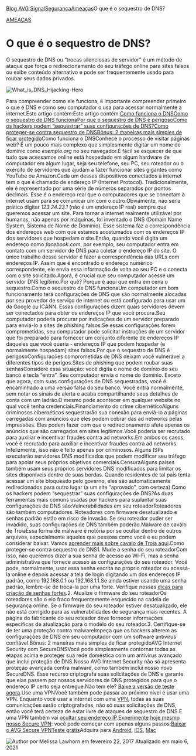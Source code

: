 [Blog AVG Signal](https://www.avg.com/pt/signal)[Segurança](https://www.avg.com/pt/signal/topic/signal-security)[Ameaças](https://www.avg.com/pt/signal/topic/threats)O que é o sequestro de DNS?



[ AMEAÇAS ](https://www.avg.com/pt/signal/topic/threats)

# O que é o sequestro de DNS?

O sequestro de DNS ou “trocas silenciosas de servidor” é um método de ataque que força o redirecionamento do seu tráfego online para sites falsos ou exibe conteúdo alternativo e pode ser frequentemente usado para roubar seus dados privados.  



![What_is_DNS_Hijacking-Hero](https://signal.avg.com/hubfs/Blog_Content/Avg/Signal/AVG%20Signal%20Images/What%20is%20DNS%20Hijacking/What_is_DNS_Hijacking-Hero.jpg)









Para compreender como ele funciona, é importante compreender primeiro o que é DNS e como seu computador o usa para acessar normalmente a internet.Este artigo contém:Este artigo contém:[Como funciona o DNS](https://www.avg.com/pt/signal/what-is-dns-hijacking#topic-1)[Como o sequestro de DNS funciona](https://www.avg.com/pt/signal/what-is-dns-hijacking#topic-2)[Por que o sequestro de DNS é perigoso](https://www.avg.com/pt/signal/what-is-dns-hijacking#topic-3)[Como os hackers podem “sequestrar” suas configurações de DNS?](https://www.avg.com/pt/signal/what-is-dns-hijacking#topic-4)[Como proteger-se contra sequestro de DNS](https://www.avg.com/pt/signal/what-is-dns-hijacking#topic-5)[Bônus: 2 maneiras mais simples de ficar protegido](https://www.avg.com/pt/signal/what-is-dns-hijacking#topic-6)Como funciona o DNSConhece o processo de visitar páginas web? É um pouco mais complexo que simplesmente digitar um nome de domínio como *exemplo.org* no seu navegador.É fácil se esquecer de que tudo que acessamos online está hospedado em algum hardware de computador em algum lugar, seja seu telefone, seu PC, seu roteador ou o exército de servidores que ajudam a fazer funcionar sites gigantes como YouTube ou Amazon.Cada um desses dispositivos conectados à internet tem o que é chamado de endereço IP (Internet Protocol). Tradicionalmente, ele é representado por uma série de números separados por pontos decimais. Esse é o endereço real que o computadores que se conectam à internet usam para se comunicar um com o outro.Obviamente, não seria prático digitar *123.24.23.1* (não é um endereço IP real) sempre que queremos acessar um site. Para tornar a internet realmente utilizável por humanos, não apenas por máquinas, foi inventado o DNS (Domain Name System, Sistema de Nome de Domínio). Esse sistema faz a correspondência dos endereços web com que estamos acostumados com os endereços IP dos servidores que hospedam o site.Então, quando você digita um endereço como *facebook.com*, por exemplo, seu computador entra em contato com um servidor de DNS para coletar o endereço IP do site. O único trabalho desse servidor é fazer a correspondência das URLs com endereços IP. Assim que é encontrado o endereço numérico correspondente, ele envia essa informação de volta ao seu PC e o conecta com o site solicitado.Agora, é crucial que seu computador acesse um servidor DNS legítimo.Por quê? Porque é aqui que entra em cena o sequestro.Como o sequestro de DNS funcionaUm computador em bom funcionamento terá configurações de DNS que são normalmente alocadas por seu provedor de serviço de internet ou está configurado para usar um da Google ou ICANN. Essas configurações dizem quais servidores devem ser conectados para obter os endereços IP que você procura.Seu computador poderia procurar por indicações de um servidor preparado para enviá-lo a sites de phishing falsos.Se essas configurações forem comprometidas, seu computador pode solicitar instruções de um servidor que foi preparado para fornecer um conjunto diferente de endereços IP daqueles que você queria - endereços IP que podem hospedar (e normalmente hospedam) sites falsos.Por que o sequestro de DNS é perigosoConfigurações comprometidas de DNS deixam você vulnerável a diferentes tipos de perigos.Sites de phishing que podem roubar suas senhasConsidere essa situação: você digita o nome de domínio do seu banco e tecla “entra”. Seu computador envia o nome do domínio. Exceto que agora, com suas configurações de DNS sequestradas, você é encaminhado a uma versão falsa do seu banco. Você entra normalmente, sem notar os sinais de alerta e acaba compartilhando seus detalhes de conta com um ladrão.O mesmo pode acontecer em qualquer website no qual você tenha credenciais.Financiamento do crime cibernéticoAlguns criminosos cibernéticos sequestrarão sua conexão para enviá-lo a páginas carregadas com anúncios que eles podem cobrar das ad networks pelas impressões. Eles podem fazer com que o redirecionamento afete apenas os anúncios que são carregados em sites legítimos.Você poderia ser recrutado para auxiliar e incentivar fraudes contra ad networks.Em ambos os casos, você é recrutado para auxiliar e incentivar fraudes contra ad networks.  Infelizmente, isso não é feito apenas por criminosos. Alguns ISPs executarão servidores DNS modificados que podem modificar seu tráfego para apoiar seus próprios objetivos comerciais.CensuraAlguns países também usam seus próprios servidores DNS modificados para limitar os sites disponíveis dentro de suas bordas. Quando residentes de tal país tenta acessar um site bloqueado pelo governo, eles são automaticamente redirecionados para outro lugar (a um site “aprovado”, com certeza).Como os hackers podem “sequestrar” suas configurações de DNS?As duas ferramentas mais comuns usadas por hackers para suplantar suas configurações de DNS são:Vulnerabilidades em seu roteadorRoteadores são também computadores. Roteadores com firmware desatualizado e senhas padrão estão em risco de invasão. Se seu roteador puder ser invadido, suas configurações de DNS também poderão.Malware de cavalo de TroiaEssa forma de malware é notória por se ocultar dentro de outros arquivos, especialmente aqueles que pessoas como você e eu podem considerar baixar. Vamos [aprender mais sobre cavalo de Troia aqui](https://signal/what-is-a-trojan).Como proteger-se contra sequestro de DNS1. Mude a senha do seu roteadorCom isso, não queremos dizer a sua senha de acesso ao Wi-Fi, mas a senha administrativa que fornece acesso às configurações do seu roteador. Você pode, normalmente, usar essa senha escrita no próprio roteador ou acessá-la online e depois acessar a tela de login digitando um dos endereços IP padrão, como 192.168.0.1 ou 192.168.1.1.Se ainda estiver usando uma senha padrão, lembre-se de trocá-la por uma forte. Verifique nossas [dicas para criação de senhas fortes](https://signal/your-password-sucks).2. Atualize o firmware do seu roteadorOs roteadores são o elo fraco frequentemente esquecido na cadeia de segurança online. Se o firmware do seu roteador estiver desatualizado, ele não está corrigido para as vulnerabilidades de segurança mais recentes. A página do fabricante do seu roteador deve fornecer informações específicas de atualização para o modelo do seu roteador.3. Certifique-se de ter uma proteção contra malwareImpeça que os hackers alterem as configurações de DNS em seu computador com um software antivírus confiável.Bônus: 2 maneiras mais simples de ficar protegidoAVG Internet Security com SecureDNSVocê pode simplesmente contornar todas as etapas acima e proteger sua rede doméstica com um antivírus avançado que inclui proteção de DNS.Nosso AVG Internet Security não só apresenta proteção avançada contra malware, como também inclui nosso novo SecureDNS. Esse recurso criptografa suas solicitações de DNS e garante que elas passem por nossos servidores de DNS protegidos para que o endereço IP certo seja entregue.Não tem ele? [Baixe a versão de teste agora](https://www.avg.com/pt-br/internet-security).Use uma VPNVocê também pode passar ao próximo nível e usar uma VPN. Enquanto você usar a internet com uma [VPN](https://www.avg.com/pt/signal/what-is-a-vpn-and-why-should-you-use-one), todas as suas comunicações serão criptografadas, não só suas solicitações de DNS, então você terá certeza de estar livre de ataques de sequestro de DNS.E uma VPN também vai [ocultar seu endereço IP](https://www.avg.com/pt/signal/hide-your-ip-address).[Experimente hoje mesmo nosso Secure VPN](https://www.avg.com/pt-br/secure-vpn): você pode começar com apenas alguns passos:[Baixar o AVG Secure VPNTeste grátis](https://www.avg.com/pt-br/download-thank-you.php?product=GSV)Adquira para [Android](https://play.google.com/store/apps/details?id=com.avg.android.vpn), [iOS](https://apps.apple.com/app/apple-store/id1223470521?ls=1), [Mac](https://www.avg.com/pt-br/download-secure-vpn-mac)

![Author](https://signal.avg.com/hubfs/Avg/Signal/assets/i/logo/avg-simple-logo.png) por Melissa Lawhorn em fevereiro 22, 2017
Atualizado em maio 6, 2021